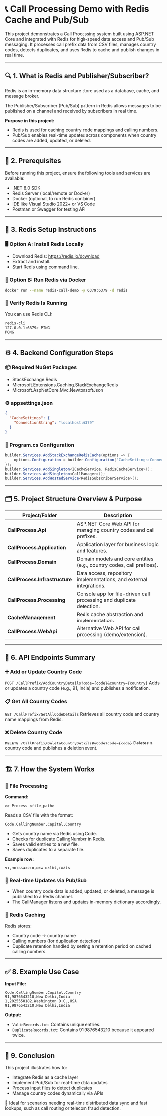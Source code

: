 # 📞 Call Processing Demo with Redis Cache and Pub/Sub

This project demonstrates a Call Processing system built using ASP.NET Core and integrated with Redis for high-speed data access and Pub/Sub messaging. It processes call prefix data from CSV files, manages country codes, detects duplicates, and uses Redis to cache and publish changes in real time.

---

## 🔍 1. What is Redis and Publisher/Subscriber?
Redis is an in-memory data structure store used as a database, cache, and message broker.

The Publisher/Subscriber (Pub/Sub) pattern in Redis allows messages to be published on a channel and received by subscribers in real time.

**Purpose in this project:**
- Redis is used for caching country code mappings and calling numbers.
- Pub/Sub enables real-time updates across components when country codes are added, updated, or deleted.

---

## 🧰 2. Prerequisites
Before running this project, ensure the following tools and services are available:
- .NET 8.0 SDK
- Redis Server (local/remote or Docker)
- Docker (optional, to run Redis container)
- IDE like Visual Studio 2022+ or VS Code
- Postman or Swagger for testing API

---

## 🧱 3. Redis Setup Instructions

### 🖥️ Option A: Install Redis Locally
- Download Redis: https://redis.io/download
- Extract and install.
- Start Redis using command line.

### 🐳 Option B: Run Redis via Docker
```sh
docker run --name redis-call-demo -p 6379:6379 -d redis
```

### 🧪 Verify Redis Is Running
You can use Redis CLI:
```sh
redis-cli
127.0.0.1:6379> PING
PONG
```

---

## ⚙️ 4. Backend Configuration Steps

### 📦 Required NuGet Packages
- StackExchange.Redis
- Microsoft.Extensions.Caching.StackExchangeRedis
- Microsoft.AspNetCore.Mvc.NewtonsoftJson

### ⚙️ appsettings.json
```json
{
  "CacheSettings": {
    "ConnectionString": "localhost:6379"
  }
}
```

### 🧾 Program.cs Configuration
```csharp
builder.Services.AddStackExchangeRedisCache(options => {
    options.Configuration = builder.Configuration["CacheSettings:ConnectionString"];
});
builder.Services.AddSingleton<ICacheService, RedisCacheService>();
builder.Services.AddSingleton<CallManager>();
builder.Services.AddHostedService<RedisSubscriberService>();
```

---

## 🗂️ 5. Project Structure Overview & Purpose

| Project/Folder                | Description                                                                 |
|-------------------------------|-----------------------------------------------------------------------------|
| **CallProcess.Api**           | ASP.NET Core Web API for managing country codes and call prefixes.           |
| **CallProcess.Application**   | Application layer for business logic and features.                          |
| **CallProcess.Domain**        | Domain models and core entities (e.g., country codes, call prefixes).       |
| **CallProcess.Infrastructure**| Data access, repository implementations, and external integrations.         |
| **CallProcess.Processing**    | Console app for file-driven call processing and duplicate detection.        |
| **CacheManagement**           | Redis cache abstraction and implementation.                                 |
| **CallProcess.WebApi**        | Alternative Web API for call processing (demo/extension).                   |

---

## 📡 6. API Endpoints Summary

### ➕ Add or Update Country Code
`POST /CallPrefix/AddCountryDetails?code={code}&country={country}`
Adds or updates a country code (e.g., 91, India) and publishes a notification.

### 📋 Get All Country Codes
`GET /CallPrefix/GetAllCodeDetails`
Retrieves all country code and country name mappings from Redis.

### ❌ Delete Country Code
`DELETE /CallPrefix/DeleteCountryDetailsByCode?code={code}`
Deletes a country code and publishes a deletion event.

---

## 🏗️ 7. How the System Works

### 🔄 File Processing
**Command:**
```
>> Process <file_path>
```
Reads a CSV file with the format:
```
Code,CallingNumber,Capital,Country
```
- Gets country name via Redis using Code.
- Checks for duplicate CallingNumber in Redis.
- Saves valid entries to a new file.
- Saves duplicates to a separate file.

**Example row:**
```
91,9876543210,New Delhi,India
```

### 🔁 Real-time Updates via Pub/Sub
- When country code data is added, updated, or deleted, a message is published to a Redis channel.
- The CallManager listens and updates in-memory dictionary accordingly.

### 🧠 Redis Caching
Redis stores:
- Country code → country name
- Calling numbers (for duplication detection)
- Duplicate retention handled by setting a retention period on cached calling numbers.

---

## ✅ 8. Example Use Case

**Input File:**
```
Code,CallingNumber,Capital,Country
91,9876543210,New Delhi,India
1,2025550182,Washington D.C.,USA
91,9876543210,New Delhi,India
```

**Output:**
- `ValidRecords.txt`: Contains unique entries.
- `DuplicateRecords.txt`: Contains 91,9876543210 because it appeared twice.

---

## 📝 9. Conclusion

This project illustrates how to:
- Integrate Redis as a cache layer
- Implement Pub/Sub for real-time data updates
- Process input files to detect duplicates
- Manage country codes dynamically via APIs

🔧 Ideal for scenarios needing real-time distributed data sync and fast lookups, such as call routing or telecom fraud detection.

